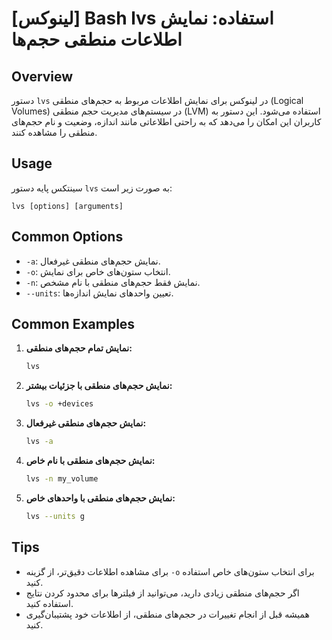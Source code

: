 # [لینوکس] Bash lvs استفاده: نمایش اطلاعات منطقی حجم‌ها

## Overview
دستور `lvs` در لینوکس برای نمایش اطلاعات مربوط به حجم‌های منطقی (Logical Volumes) در سیستم‌های مدیریت حجم منطقی (LVM) استفاده می‌شود. این دستور به کاربران این امکان را می‌دهد که به راحتی اطلاعاتی مانند اندازه، وضعیت و نام حجم‌های منطقی را مشاهده کنند.

## Usage
سینتکس پایه دستور `lvs` به صورت زیر است:

```
lvs [options] [arguments]
```

## Common Options
- `-a`: نمایش حجم‌های منطقی غیرفعال.
- `-o`: انتخاب ستون‌های خاص برای نمایش.
- `-n`: نمایش فقط حجم‌های منطقی با نام مشخص.
- `--units`: تعیین واحدهای نمایش اندازه‌ها.

## Common Examples
1. **نمایش تمام حجم‌های منطقی:**
   ```bash
   lvs
   ```

2. **نمایش حجم‌های منطقی با جزئیات بیشتر:**
   ```bash
   lvs -o +devices
   ```

3. **نمایش حجم‌های منطقی غیرفعال:**
   ```bash
   lvs -a
   ```

4. **نمایش حجم‌های منطقی با نام خاص:**
   ```bash
   lvs -n my_volume
   ```

5. **نمایش حجم‌های منطقی با واحدهای خاص:**
   ```bash
   lvs --units g
   ```

## Tips
- برای مشاهده اطلاعات دقیق‌تر، از گزینه `-o` برای انتخاب ستون‌های خاص استفاده کنید.
- اگر حجم‌های منطقی زیادی دارید، می‌توانید از فیلترها برای محدود کردن نتایج استفاده کنید.
- همیشه قبل از انجام تغییرات در حجم‌های منطقی، از اطلاعات خود پشتیبان‌گیری کنید.